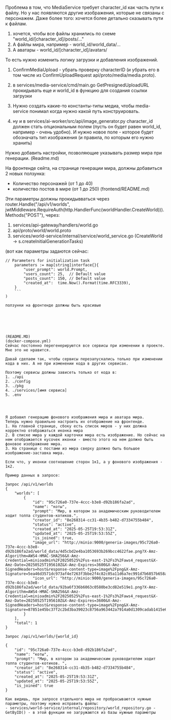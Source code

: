 



Проблема в том, что MediaService требует character_id как часть пути к файлу. Но у нас появляются другие изображения, которые не связаны с персонажем. Даже более того: хочется более детально сказывать пути к файлам.

1. хочется, чтобы все файлы хранились по схеме "world_id/[character_id]/posts/..."
2. А файлы мира, например - world_id/world_data/...
3. А аватары - world_id/[character_id]/avatars/



То есть нужно изменить логику загрузки и добавления изображений.

1. ConfirmMediaUpload - убрать проверку characterID (и убрать его в том числе из ConfirmUploadRequest api/proto/media/media.proto).
2. в services/media-service/cmd/main.go GetPresignedUploadURL прокидывать еще и world_id в функцию для создания ссылки загрузки

3. Нужно создать какие-то константы-типы медиа, чтобы media-service понимал когда нужно какой путь конструировать.

4. ну и в services/ai-worker/src/api/image_generator.py character_id должен стать опциональным полем (пусть он будет равен world_id, например - очень удобно).  И нужно новое поле - которое будет обозначать тип изображения (и правила, по которым его нужно хранить)








Нужно добавить настройки, позволяющие указывать размер мира при генерации.
(Readme.md)

На фронтенде сейта, на странице генерации мира, должны добавиться 2 новых ползунка:
- Количество персонажей (от 1 до 40)
- количество постов в мире (от 1 до 250)
(frontend/README.md)


Эти параметры должны прокидывваться через 	router.Handle("/api/v1/worlds", jwtMiddleware.RequireAuth(http.HandlerFunc(worldHandler.CreateWorld))).Methods("POST"),
через:
1. services/api-gateway/handlers/world.go
2. api/proto/world/world.proto
3. services/world-service/internal/service/world_service.go (CreateWorld -> s.createInitialGenerationTasks)

(вот как параметры задаются сейчас:
```
// Parameters for initialization task
	parameters := map[string]interface{}{
		"user_prompt": world.Prompt,
		"users_count": 25,  // Default value
		"posts_count": 150, // Default value
		"created_at":  time.Now().Format(time.RFC3339),
	}
    ```
)

ползунки на фронтенде должны быть красивые 






(README.MD)
(docker-compose.yml)
Сейчас постоянно перегенерируются все сервисы при изменении в проекте. Мне это не нравится.

Давай сделаем так, чтобы сервисы перезапускались только при изменении кода в них. А не при изменении кода в других сервисах.

Поэтому сервисы должны зависеть только от кода в:
1. ./api
2. ./config
3. ./pkg
4. ./services/[имя сервиса]
5. .env




Я добавил генерацию фонового изображения мира и аватара мира.
Теперь нужно правильно настроить их отображение на фронтенде.
1. На главной странице, сбоку есть список миров - у них должна корректно отображаться иконка мира
2. В списке мира у каждой карточки мира есть изображение. Но сейчас на нем отображается кусочек иконки - вместо этого на нем должно быть фоновое изображение мира.
3. На странице с постами из мира сверху должно быть большое изображение-заставка мира.

Если что, у иконки соотношение сторон 1к1, а у фонового изображения - 1к2.

Пример данных в запросе:

Запрос /api/v1/worlds
{
    "worlds": [
        {
            "id": "95c726a0-737e-4ccc-b3e8-d92b186fa2ad",
            "name": "коты",
            "prompt": "Мир, в котором за академическим руководителем ходит толпа студентов-котиков.",
            "creator_id": "8e268314-cc31-4b35-b482-d7334755b484",
            "status": "active",
            "created_at": "2025-05-25T19:53:31Z",
            "updated_at": "2025-05-25T19:53:55Z",
            "is_joined": true,
            "image_url": "http://minio:9000/generia-images/95c726a0-737e-4ccc-b3e8-d92b186fa2ad/world_data/4d5cbd2e4ba1053693b269bcc4622fae.png?X-Amz-Algorithm=AWS4-HMAC-SHA256&X-Amz-Credential=minioadmin%2F20250525%2Fus-east-1%2Fs3%2Faws4_request&X-Amz-Date=20250525T195610Z&X-Amz-Expires=3600&X-Amz-SignedHeaders=host&response-content-type=image%2Fpng&X-Amz-Signature=5ea46d3571dc973af4e7263f3bbe2f4c82c05a11d6a7ec991d7b6857b658ad4e",
            "icon_url": "http://minio:9000/generia-images/95c726a0-737e-4ccc-b3e8-d92b186fa2ad/world_data/92ba6f336b6063c0580be3cd82e519e1.png?X-Amz-Algorithm=AWS4-HMAC-SHA256&X-Amz-Credential=minioadmin%2F20250525%2Fus-east-1%2Fs3%2Faws4_request&X-Amz-Date=20250525T195610Z&X-Amz-Expires=3600&X-Amz-SignedHeaders=host&response-content-type=image%2Fpng&X-Amz-Signature=87851e45bc37f2c2bd3ba39023c8756a963442a7914a0d1309cadab1415e6696"
        }
    ],
    "total": 1
}

Запрос /api/v1/worlds/{world_id}

{
    "id": "95c726a0-737e-4ccc-b3e8-d92b186fa2ad",
    "name": "коты",
    "prompt": "Мир, в котором за академическим руководителем ходит толпа студентов-котиков. ",
    "creator_id": "8e268314-cc31-4b35-b482-d7334755b484",
    "status": "active",
    "created_at": "2025-05-25T19:53:31Z",
    "updated_at": "2025-05-25T19:53:55Z",
    "is_joined": true
}

Как видишь, при запросе отдельного мира не пробрасываются нужные параметры, поэтому нужно исправить файлы:
- services/world-service/internal/repository/world_repository.go - GetByID() - в этой функции не загружаются из базы нужные параметры



